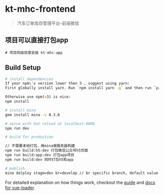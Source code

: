 # kt-mhc-frontend

> 汽车订单库存管理平台-前端微信

## 项目可以直接打包app
```
# 项目同级目录安装 kt-mhc-app
```

## Build Setup

``` bash
# install dependencies
If your npm\'s version lower then 3 , suggest using yarn:
First globally install yarn. Run `npm install yarn -g` and then run `yarn install`

Otherwise use npm(>3) is nice:
npm install

# install mina
gem install mina -v 0.3.8

# serve with hot reload at localhost:8080
npm run dev

# build for production

// 不需要本地打包，用mina做服务器构建
npm run build:h5:dev 打包微信公众号h5页面
npm run build:app:dev 打包app项目
npm run build:dev 同时打包h5和app

# publish
mina delploy stage=dev br=develop // br specific branch, default value is develop

```

For detailed explanation on how things work, checkout the [guide](http://vuejs-templates.github.io/webpack/) and [docs for vue-loader](http://vuejs.github.io/vue-loader).

